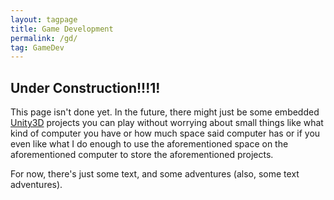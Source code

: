 ```yaml
---
layout: tagpage
title: Game Development
permalink: /gd/
tag: GameDev
---
```


Under Construction!!!1!
-----------------------

This page isn't done yet. In the future, there might just be some embedded [Unity3D][] projects you can play without worrying about small things like what kind of computer you have or how much space said computer has or if you even like what I do enough to use the aforementioned space on the aforementioned computer to store the aforementioned projects.

For now, there's just some text, and some adventures (also, some text adventures).

[Unity3D]: <https://unity3d.com>
